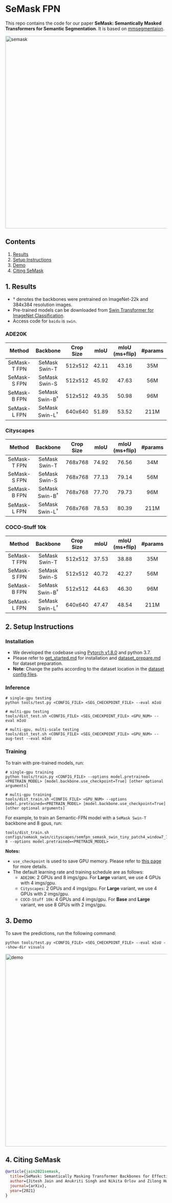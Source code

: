 # SeMask FPN


This repo contains the code for our paper **SeMask: Semantically Masked Transformers for Semantic Segmentation**. It is based on [mmsegmentaion](https://github.com/open-mmlab/mmsegmentation/tree/v0.11.0).

<img src="docs/semask_fpn.svg" alt='semask' height='600px'>

## Contents
1. [Results](#1-results)
2. [Setup Instructions](#2-setup-instructions)
3. [Demo](3-demo)
4. [Citing SeMask](#4-citing-semask)

## 1. Results

- &dagger; denotes the backbones were pretrained on ImageNet-22k and 384x384 resolution images.
- Pre-trained models can be downloaded from [Swin Transformer for ImageNet Classification](https://github.com/microsoft/Swin-Transformer).
- Access code for `baidu` is `swin`.

### ADE20K

<!-- | SeMask-T FPN | SeMask Swin-T | 512x512 | 42.06  | 43.36 | 35M | [config](configs/semask_swin/ade20k/semfpn_semask_swin_tiny_patch4_window7_512x512_80k_ade20k.py) | [checkpoint](https://drive.google.com/file/d/1L0daUHWQGNGCXHF-cKWEauPSyBV0GLOR/view?usp=sharing) | -->

| Method | Backbone | Crop Size | mIoU | mIoU (ms+flip) | #params | config | Checkpoint |
|   :---:| :---:    | :---:     | :---:| :---:          | :---:   | :---:  |    :---:   |
| SeMask-T FPN | SeMask Swin-T | 512x512 | 42.11  | 43.16 | 35M | [config](configs/semask_swin/ade20k/semfpn_semask_swin_tiny_patch4_window7_512x512_80k_ade20k.py) | TBD |
| SeMask-S FPN | SeMask Swin-S | 512x512 | 45.92  | 47.63 | 56M | [config](configs/semask_swin/ade20k/semfpn_semask_swin_small_patch4_window7_512x512_80k_ade20k.py) | [checkpoint](https://drive.google.com/file/d/1QhDG4SyGFtWL5kP9BbBoyPqTuFu7fH_y/view?usp=sharing) |
| SeMask-B FPN | SeMask Swin-B<sup>&dagger;</sup> | 512x512 | 49.35  | 50.98 | 96M | [config](configs/semask_swin/ade20k/semfpn_semask_swin_base_patch4_window12_512x512_80k_ade20k.py) | [checkpoint](https://drive.google.com/file/d/1PXCEhrrUy5TJC4dUp7YDQvaapnMzGT6C/view?usp=sharing) |
| SeMask-L FPN | SeMask Swin-L<sup>&dagger;</sup> | 640x640 | 51.89  | 53.52 | 211M| [config](configs/semask_swin/ade20k/semfpn_semask_swin_large_patch4_window12_640x640_80k_ade20k.py) | [checkpoint](https://drive.google.com/file/d/1u5flfAQCiQJbMZbZPIlGUGTYBz9Ca7rE/view?usp=sharing) |


### Cityscapes

| Method | Backbone | Crop Size | mIoU | mIoU (ms+flip) | #params | config | Checkpoint |
|   :---:| :---:    | :---:     | :---:| :---:          | :---:   | :---:  |    :---:   |
| SeMask-T FPN | SeMask Swin-T | 768x768 | 74.92  | 76.56 | 34M | [config](configs/semask_swin/cityscapes/semfpn_semask_swin_tiny_patch4_window7_768x768_80k_cityscapes.py) | [checkpoint](https://drive.google.com/file/d/1_JBOJQSUVes-CWs075XyPnuNfG5psELr/view?usp=sharing) |
| SeMask-S FPN | SeMask Swin-S | 768x768 | 77.13  | 79.14 | 56M | [config](configs/semask_swin/cityscapes/semfpn_semask_swin_small_patch4_window7_768x768_80k_cityscapes.py) | [checkpoint](https://drive.google.com/file/d/1WyT207dZmdwETBUR6aeiqOVfQdUIV_fN/view?usp=sharing) |
| SeMask-B FPN | SeMask Swin-B<sup>&dagger;</sup> | 768x768 | 77.70  | 79.73 | 96M | [config](configs/semask_swin/cityscapes/semfpn_semask_swin_base_patch4_window12_768x768_80k_cityscapes.py) | [checkpoint](https://drive.google.com/file/d/1-LzVB6XzD7IR0zzE5qmE0EM4ZTv429b4/view?usp=sharing) |
| SeMask-L FPN | SeMask Swin-L<sup>&dagger;</sup> | 768x768 | 78.53  | 80.39 | 211M| [config](configs/semask_swin/cityscapes/semfpn_semask_swin_large_patch4_window12_768x768_80k_cityscapes.py) | [checkpoint](https://drive.google.com/file/d/1R9DDCmucQ_a_6ZkMGufEZCzJ-_qVMqCB/view?usp=sharing) |

### COCO-Stuff 10k

| Method | Backbone | Crop Size | mIoU | mIoU (ms+flip) | #params | config | Checkpoint |
|   :---:| :---:    | :---:     | :---:| :---:          | :---:   | :---:  |    :---:   |
| SeMask-T FPN | SeMask Swin-T | 512x512 | 37.53  | 38.88 | 35M | [config](configs/semask_swin/coco_stuff10k/semfpn_semask_swin_tiny_patch4_window7_512x512_80k_coco10k.py) | [checkpoint](https://drive.google.com/file/d/1qhXsJ8H64JPI_DW7CNzhxpHSEG2sKaIl/view?usp=sharing) |
| SeMask-S FPN | SeMask Swin-S | 512x512 | 40.72  | 42.27 | 56M | [config](configs/semask_swin/coco_stuff10k/semfpn_semask_swin_small_patch4_window7_512x512_80k_coco10k.py) | [checkpoint](https://drive.google.com/file/d/1ddXSMQu5ClkbLNMyQdyT0ATaOr86vIkL/view?usp=sharing) |
| SeMask-B FPN | SeMask Swin-B<sup>&dagger;</sup> | 512x512 | 44.63  | 46.30 | 96M | [config](configs/semask_swin/coco_stuff10k/semfpn_semask_swin_base_patch4_window12_512x512_80k_coco10k.py) | [checkpoint](https://drive.google.com/file/d/1pGWI7U9bZJoe4ZaDx7ktWELx-uVN7rL0/view?usp=sharing) |
| SeMask-L FPN | SeMask Swin-L<sup>&dagger;</sup> | 640x640 | 47.47  | 48.54 | 211M| [config](configs/semask_swin/coco_stuff10k/semfpn_semask_swin_large_patch4_window12_640x640_80k_coco10k.py) | [checkpoint](https://drive.google.com/file/d/1F6B9x9pX-SYEth7hdtxeNUeQ3XncOH7G/view?usp=sharing) |

## 2. Setup Instructions

### Installation

- We developed the codebase using [Pytorch v1.8.0](https://pytorch.org/get-started/locally/) and python 3.7.
- Please refer to [get_started.md](docs/get_started.md#installation) for installation and [dataset_prepare.md](docs/dataset_prepare.md#prepare-datasets) for dataset preparation.
- **Note**: Change the paths according to the dataset location in the [dataset config files](configs/_base_/datasets/semask/).

### Inference
```
# single-gpu testing
python tools/test.py <CONFIG_FILE> <SEG_CHECKPOINT_FILE> --eval mIoU

# multi-gpu testing
tools/dist_test.sh <CONFIG_FILE> <SEG_CHECKPOINT_FILE> <GPU_NUM> --eval mIoU

# multi-gpu, multi-scale testing
tools/dist_test.sh <CONFIG_FILE> <SEG_CHECKPOINT_FILE> <GPU_NUM> --aug-test --eval mIoU
```

### Training

To train with pre-trained models, run:
```
# single-gpu training
python tools/train.py <CONFIG_FILE> --options model.pretrained=<PRETRAIN_MODEL> [model.backbone.use_checkpoint=True] [other optional arguments]

# multi-gpu training
tools/dist_train.sh <CONFIG_FILE> <GPU_NUM> --options model.pretrained=<PRETRAIN_MODEL> [model.backbone.use_checkpoint=True] [other optional arguments] 
```

For example, to train an Semantic-FPN model with a `SeMask Swin-T` backbone and 8 gpus, run:
```
tools/dist_train.sh configs/semask_swin/cityscapes/semfpn_semask_swin_tiny_patch4_window7_768x768_80k_cityscapes.py 8 --options model.pretrained=<PRETRAIN_MODEL> 
```

**Notes:** 
- `use_checkpoint` is used to save GPU memory. Please refer to [this page](https://pytorch.org/docs/stable/checkpoint.html) for more details.
- The default learning rate and training schedule are as follows:
  - `ADE20K`: 2 GPUs and 8 imgs/gpu. For **Large** variant, we use 4 GPUs with 4 imgs/gpu.
  - `Cityscapes`: 2 GPUs and 4 imgs/gpu. For **Large** variant, we use 4 GPUs with 2 imgs/gpu.
  - `COCO-Stuff 10k`: 4 GPUs and 4 imgs/gpu. For **Base** and **Large** variant, we use 8 GPUs with 2 imgs/gpu.


## 3. Demo

To save the predictions, run the following command:

```
python tools/test.py <CONFIG_FILE> <SEG_CHECKPOINT_FILE> --eval mIoU --show-dir visuals
```

<img src="docs/demo.svg" alt='demo' height='600px'>

## 4. Citing SeMask

```BibTeX
@article{jain2021semask,
  title={SeMask: Semantically Masking Transformer Backbones for Effective Semantic Segmentation},
  author={Jitesh Jain and Anukriti Singh and Nikita Orlov and Zilong Huang and Jiachen Li and Steven Walton and Humphrey Shi},
  journal={arXiv},
  year={2021}
}
```
